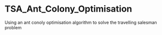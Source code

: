 # TSA_Ant_Colony_Optimisation
Using an ant conoly optimisation algorithm to solve the travelling salesman problem
